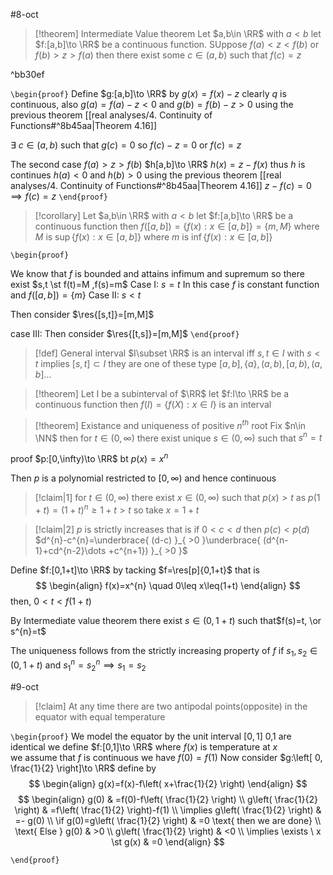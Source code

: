#8-oct

> [!theorem] Intermediate Value theorem
> Let $a,b\in \RR$ with $a<b$ let $f:[a,b]\to \RR$ be a continuous function. SUppose 
> $f(a)<z<f(b)$ or $f(b)>z>f(a)$
> then there exist some $c\in(a,b)$ such that $f(c)=z$ 

^bb30ef

`\begin{proof}`
Define $g:[a,b]\to \RR$ by
$g(x)=f(x)-z$
clearly $q$ is continuous, also $g(a)=f(a)-z<0$ and $g(b)=f(b)-z>0$
using the previous theorem [[real analyses/4. Continuity of Functions#^8b45aa|Theorem 4.16]] 

$\exists \ c\in(a,b)$ such that $g(c)=0$
so $f(c)-z=0$ or $f(c)=z$

The second case $f(a)>z>f(b)$
$h[a,b]\to \RR$ 
$h(x)=z-f(x)$
thus $h$ is continues $h(a)<0$ and $h(b)>0$
using the previous theorem [[real analyses/4. Continuity of Functions#^8b45aa|Theorem 4.16]] 
$z-f(c)=0\implies f(c)=z$
`\end{proof}`

> [!corollary] 
> Let $a,b\in \RR$ with $a<b$ let $f:[a,b]\to \RR$ be a continuous function then
> $f\left( \left[ a,b \right] \right)=\left\{ f(x):x \in[a,b] \right\}=\left\{ m,M \right\}$ 
> where $M$ is $\sup\{f(x):x \in[a,b]\}$
> where $m$ is $\inf\{f(x):x \in[a,b]\}$

`\begin{proof}`

We know that $f$ is bounded and attains infimum and supremum 
so there exist $s,t \st f(t)=M ,f(s)=m$
Case I: $s=t$ 
In this case $f$ is constant function and $f([a,b])=\left\{ m \right\}$
Case II: $s<t$ 

Then consider $\res{[s,t]}=[m,M]$ 

case III:
Then consider $\res{[t,s]}=[m,M]$ 
`\end{proof}`

>[!def] General interval
$I\subset \RR$ is an interval iff $s,t\in I$ with $s<t$ implies $[s,t]\subset I$ 
they are one of these type $[a,b],\left\{ a \right\},(a,b),[a,b),(a,b]$...

> [!theorem] 
> Let I be a subinterval of $\RR$ let $f:I\to \RR$ be a continuous function then 
> $f(I)=\left\{ f(X):x \in I \right\}$ is an interval 


> [!theorem] Existance and uniqueness of positive $n^{th}$ root
> Fix $n\in \NN$ then for $t\in(0,\infty)$ there exist unique $s \in(0,\infty)$ such that $s^{n}=t$ 

proof
$p:[0,\infty)\to \RR$ bt $p(x)=x^{n}$

Then $p$ is a polynomial restricted to $[0,\infty)$ and hence continuous 

> [!claim|1] 
> for $t\in(0,\infty)$ there exist $x \in(0,\infty)$ such that $p(x)>t$ 
> as $p(1+t)=(1+t)^{n}\geq1+t>t$ so take $x=1+t$

> [!claim|2] 
> $p$ is strictly increases that is if $0<c<d$ then $p(c)<p(d)$
> $d^{n}-c^{n}=\underbrace{ (d-c) }_{ >0 }\underbrace{ (d^{n-1}+cd^{n-2}\dots +c^{n+1}) }_{ >0 }$

Define $f:[0,1+t]\to \RR$ by tacking $f=\res[p]{0,1+t}$ 
that is 
$$
\begin{align}
f(x)=x^{n} \quad 0\leq x\leq(1+t)
\end{align}
$$
then, $0<t<f(1+t)$ 

By Intermediate value theorem there exist $s \in(0,1+t)$ such that$f(s)=t, \or s^{n}=t$

The uniqueness follows from the strictly increasing property of $f$ if $s_{1},s_{2}\in(0,1+t)$ and $s_{1}^{n}=s_{2}^{n}\implies s_{1}=s_{2}$


#9-oct 


> [!claim] 
> At any time there are two antipodal points(opposite) in the equator with equal temperature 

`\begin{proof}`
We model the equator by the unit interval $[0,1]$ 0,1 are identical
we define $f:[0,1]\to \RR$ where $f(x)$ is temperature at  $x$  
we assume that  $f$  is continuous
we have $f(0)=f(1)$
Now consider $g:\left[ 0, \frac{1}{2} \right]\to \RR$ define by
$$
\begin{align}
g(x)=f(x)-f\left( x+\frac{1}{2} \right)
\end{align}
$$
$$
\begin{align}
g(0) & =f(0)-f\left( \frac{1}{2} \right) \\
g\left( \frac{1}{2} \right) & =f\left( \frac{1}{2} \right)-f(1)  \\
\implies g\left( \frac{1}{2} \right) & =- g(0) \\
\if g(0)=g\left( \frac{1}{2} \right) & =0 \text{ then we are done} \\
\text{ Else } g(0) & >0  \\
g\left( \frac{1}{2} \right) & <0 \\
\implies \exists \ x \st g(x) & =0
 \end{align}
$$

`\end{proof}`

